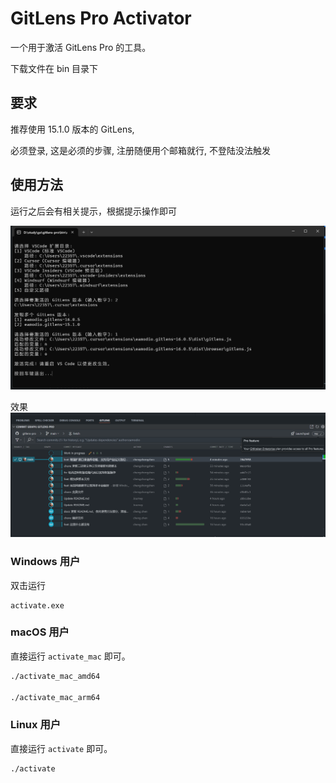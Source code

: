 # GitLens Pro Activator

一个用于激活 GitLens Pro 的工具。

下载文件在 bin 目录下

## 要求

推荐使用 15.1.0 版本的 GitLens, 

必须登录, 这是必须的步骤, 注册随便用个邮箱就行, 不登陆没法触发

## 使用方法

运行之后会有相关提示，根据提示操作即可

![image](./screen/企业微信截图_20241220130237.png)

效果
![image](./screen/企业微信截图_20241220130552.png)


### Windows 用户

双击运行
```
activate.exe 
```

### macOS 用户

直接运行 `activate_mac` 即可。

```bash
./activate_mac_amd64

./activate_mac_arm64
```

### Linux 用户

直接运行 `activate` 即可。

```bash
./activate
```
